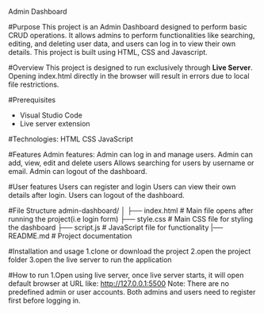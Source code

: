 Admin Dashboard

#Purpose
    This project is an Admin Dashboard designed to perform basic CRUD operations. It allows admins to perform functionalities like searching, editing, and deleting user data, and users can log in to view their own details. This project is built using HTML, CSS and Javascript.

#Overview
This project is designed to run exclusively through **Live Server**. Opening index.html directly in the browser will result in errors due to local file restrictions.

#Prerequisites
- Visual Studio Code
- Live server extension

#Technologies:
    HTML
    CSS
    JavaScript

#Features
Admin features:
    Admin can log in and manage users.
    Admin can add, view, edit and delete users
    Allows searching for users by username or email.
    Admin can logout of the dashboard.

#User features
    Users can register and login
    Users can view their own details after login.
    Users can logout of the dashboard.

#File Structure
admin-dashboard/
│
├── index.html         # Main file opens after running the project(i.e login form)
├── style.css          # Main CSS file for styling the dashboard
├── script.js          # JavaScript file for functionality
|── README.md          # Project documentation

#Installation and usage
    1.clone or download the project
    2.open the project folder
    3.open the live server to run the application

#How to run
    1.Open using live server, once live server starts, it will open default browser at URL like: http://127.0.0.1:5500
    Note: There are no predefined admin or user accounts. Both admins and users need to register first before logging in.






